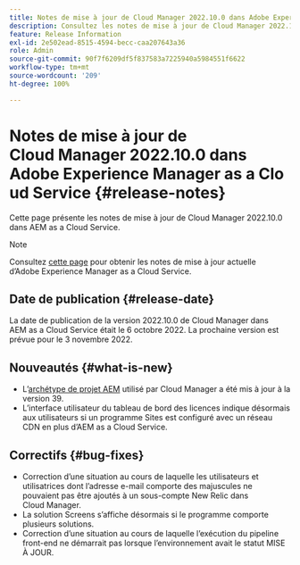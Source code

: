 ```yaml
---
title: Notes de mise à jour de Cloud Manager 2022.10.0 dans Adobe Experience Manager as a Cloud Service
description: Consultez les notes de mise à jour de Cloud Manager 2022.10.0 dans AEM as a Cloud Service.
feature: Release Information
exl-id: 2e502ead-8515-4594-becc-caa207643a36
role: Admin
source-git-commit: 90f7f6209df5f837583a7225940a5984551f6622
workflow-type: tm+mt
source-wordcount: '209'
ht-degree: 100%

---
```


# Notes de mise à jour de Cloud Manager 2022.10.0 dans Adobe Experience Manager as a Cloud Service {#release-notes}

Cette page présente les notes de mise à jour de Cloud Manager 2022.10.0 dans AEM as a Cloud Service.

>[!NOTE]
>
>Consultez [cette page](/help/release-notes/release-notes-cloud/release-notes-current.md) pour obtenir les notes de mise à jour actuelle d’Adobe Experience Manager as a Cloud Service.

## Date de publication {#release-date}

La date de publication de la version 2022.10.0 de Cloud Manager dans AEM as a Cloud Service était le 6 octobre 2022. La prochaine version est prévue pour le 3 novembre 2022.

## Nouveautés {#what-is-new}

* L’[archétype de projet AEM](https://experienceleague.adobe.com/docs/experience-manager-core-components/using/developing/archetype/overview.html?lang=fr) utilisé par Cloud Manager a été mis à jour à la version 39.
* L’interface utilisateur du tableau de bord des licences indique désormais aux utilisateurs si un programme Sites est configuré avec un réseau CDN en plus d’AEM as a Cloud Service.

## Correctifs {#bug-fixes}

* Correction d’une situation au cours de laquelle les utilisateurs et utilisatrices dont l’adresse e-mail comporte des majuscules ne pouvaient pas être ajoutés à un sous-compte New Relic dans Cloud Manager.
* La solution Screens s’affiche désormais si le programme comporte plusieurs solutions.
* Correction d’une situation au cours de laquelle l’exécution du pipeline front-end ne démarrait pas lorsque l’environnement avait le statut MISE À JOUR.

